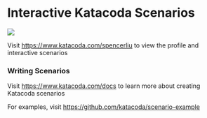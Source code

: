 # Interactive Katacoda Scenarios

[![](http://shields.katacoda.com/katacoda/spencerliu/count.svg)](https://www.katacoda.com/spencerliu "Get your profile on Katacoda.com")

Visit https://www.katacoda.com/spencerliu to view the profile and interactive scenarios

### Writing Scenarios
Visit https://www.katacoda.com/docs to learn more about creating Katacoda scenarios

For examples, visit https://github.com/katacoda/scenario-example
